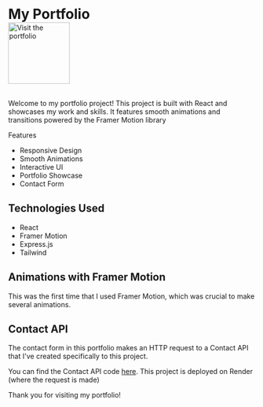 <h1 style="margin: 0;">
        My Portfolio                 
  </h1>
  <div>
<a href="https://joaocunha.onrender.com/" target="_blank">
        <img src="https://img.shields.io/badge/Visit%20the%20Portfolio-blue" alt="Visit the portfolio" style="width:125px;" />
      </a>
        </div>
<br/>
  <p>Welcome to my portfolio project! This project is built with React and showcases my work and skills. It features smooth animations and transitions powered by the Framer Motion library</p

  <h2>Features</h2>
  <ul>
    <li>Responsive Design</li>
    <li>Smooth Animations</li>
    <li>Interactive UI</li>
    <li>Portfolio Showcase</li>
    <li>Contact Form</li>
  </ul>

  <h2>Technologies Used</h2> 
  <ul>
    <li>React</li>
    <li>Framer Motion</li>
    <li>Express.js</li>
    <li>Tailwind</li>
  </ul>
 
  <h2>Animations with Framer Motion</h2>
  <p>This was the first time that I used Framer Motion, which was crucial to make several animations. </p>

  <h2>Contact API</h2>
  <p>The contact form in this portfolio makes an HTTP request to a Contact API that I've created specifically to this project.</p>
  <p>You can find the Contact API code <a href="https://github.com/joaovitortc/contact">here</a>. This project is deployed on Render (where the request is made)</>

  <p>Thank you for visiting my portfolio!</p>

